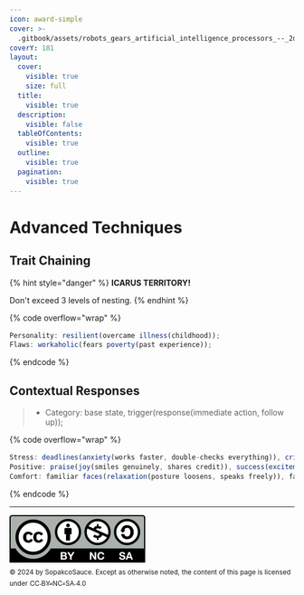 ```yaml
---
icon: award-simple
cover: >-
  .gitbook/assets/robots_gears_artificial_intelligence_processors_--_2dc4bd92-f06c-4b12-8713-bf781b3eb0e6_0.png
coverY: 181
layout:
  cover:
    visible: true
    size: full
  title:
    visible: true
  description:
    visible: false
  tableOfContents:
    visible: true
  outline:
    visible: true
  pagination:
    visible: true
---
```


# Advanced Techniques

## Trait Chaining

{% hint style="danger" %}
**ICARUS TERRITORY!**

Don't exceed 3 levels of nesting.
{% endhint %}

{% code overflow="wrap" %}
```javascript
Personality: resilient(overcame illness(childhood));
Flaws: workaholic(fears poverty(past experience));
```
{% endcode %}

## Contextual Responses

> * Category: base state, trigger(response(immediate action, follow up));

{% code overflow="wrap" %}
```javascript
Stress: deadlines(anxiety(works faster, double-checks everything)), criticism(defensiveness(becomes quiet, needs validation)), conflict(tension(steps back, takes deep breaths));
Positive: praise(joy(smiles genuinely, shares credit)), success(excitement(becomes animated, plans next goal)), team wins(pride(celebrates others, documents achievement));
Comfort: familiar faces(relaxation(posture loosens, speaks freely)), favorite music(calm(hums along, works steadily)), routine tasks(confidence(efficient movement, helps others));
```
{% endcode %}

***

![](.gitbook/assets/by-nc-sa.svg)\
<sub>© 2024 by SopakcoSauce. Except as otherwise noted, the content of this page is licensed under</sub> [<sub>CC BY-NC-SA 4.0</sub>](https://creativecommons.org/licenses/by-nc-sa/4.0/)&#x20;
